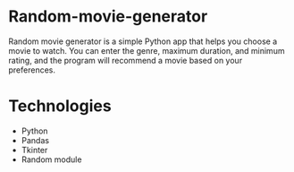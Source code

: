 # Random-movie-generator

Random movie generator is a simple Python app that helps you choose a movie to watch. You can enter the genre, maximum duration, and minimum rating, and the program will recommend a movie based on your preferences.

# Technologies
  - Python
  - Pandas
  - Tkinter
  - Random module

